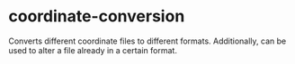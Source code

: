 # coordinate-conversion
Converts different coordinate files to different formats. Additionally, can be used to alter a file already in a certain format.
